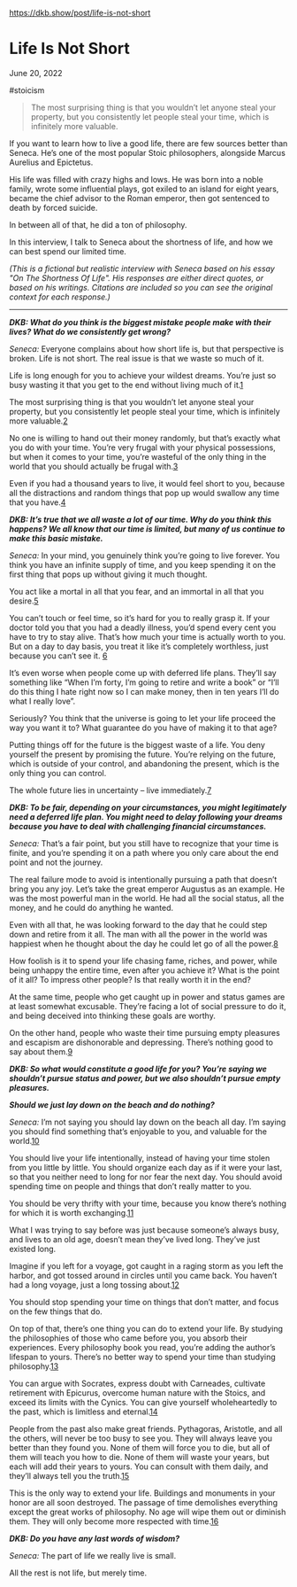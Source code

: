 https://dkb.show/post/life-is-not-short

# **Life Is Not Short**

June 20, 2022

#stoicism

> The most surprising thing is that you wouldn’t let anyone steal your property, but you consistently let people steal your time, which is infinitely more valuable.

If you want to learn how to live a good life, there are few sources better than Seneca. He’s one of the most popular Stoic philosophers, alongside Marcus Aurelius and Epictetus.

His life was filled with crazy highs and lows. He was born into a noble family, wrote some influential plays, got exiled to an island for eight years, became the chief advisor to the Roman emperor, then got sentenced to death by forced suicide.

In between all of that, he did a ton of philosophy.

In this interview, I talk to Seneca about the shortness of life, and how we can best spend our limited time.

_(This is a fictional but realistic interview with Seneca based on his essay "On The Shortness Of Life". His responses are either direct quotes, or based on his writings. Citations are included so you can see the original context for each response.)_

---

**_DKB: What do you think is the biggest mistake people make with their lives? What do we consistently get wrong?_**

_Seneca:_ Everyone complains about how short life is, but that perspective is broken. Life is not short. The real issue is that we waste so much of it.

Life is long enough for you to achieve your wildest dreams. You’re just so busy wasting it that you get to the end without living much of it.[1](https://dkb.show/post/life-is-not-short#user-content-fn-1)

The most surprising thing is that you wouldn’t let anyone steal your property, but you consistently let people steal your time, which is infinitely more valuable.[2](https://dkb.show/post/life-is-not-short#user-content-fn-2)

No one is willing to hand out their money randomly, but that’s exactly what you do with your time. You’re very frugal with your physical possessions, but when it comes to your time, you’re wasteful of the only thing in the world that you should actually be frugal with.[3](https://dkb.show/post/life-is-not-short#user-content-fn-3)

Even if you had a thousand years to live, it would feel short to you, because all the distractions and random things that pop up would swallow any time that you have.[4](https://dkb.show/post/life-is-not-short#user-content-fn-4)

**_DKB: It’s true that we all waste a lot of our time. Why do you think this happens? We all know that our time is limited, but many of us continue to make this basic mistake._**

_Seneca:_ In your mind, you genuinely think you’re going to live forever. You think you have an infinite supply of time, and you keep spending it on the first thing that pops up without giving it much thought.

You act like a mortal in all that you fear, and an immortal in all that you desire.[5](https://dkb.show/post/life-is-not-short#user-content-fn-5)

You can’t touch or feel time, so it’s hard for you to really grasp it. If your doctor told you that you had a deadly illness, you’d spend every cent you have to try to stay alive. That’s how much your time is actually worth to you. But on a day to day basis, you treat it like it’s completely worthless, just because you can’t see it. [6](https://dkb.show/post/life-is-not-short#user-content-fn-6)

It’s even worse when people come up with deferred life plans. They’ll say something like “When I’m forty, I’m going to retire and write a book” or “I’ll do this thing I hate right now so I can make money, then in ten years I’ll do what I really love”.

Seriously? You think that the universe is going to let your life proceed the way you want it to? What guarantee do you have of making it to that age?

Putting things off for the future is the biggest waste of a life. You deny yourself the present by promising the future. You’re relying on the future, which is outside of your control, and abandoning the present, which is the only thing you can control.

The whole future lies in uncertainty – live immediately.[7](https://dkb.show/post/life-is-not-short#user-content-fn-7)

**_DKB: To be fair, depending on your circumstances, you might legitimately need a deferred life plan. You might need to delay following your dreams because you have to deal with challenging financial circumstances._**

_Seneca:_ That’s a fair point, but you still have to recognize that your time is finite, and you’re spending it on a path where you only care about the end point and not the journey.

The real failure mode to avoid is intentionally pursuing a path that doesn’t bring you any joy. Let’s take the great emperor Augustus as an example. He was the most powerful man in the world. He had all the social status, all the money, and he could do anything he wanted.

Even with all that, he was looking forward to the day that he could step down and retire from it all. The man with all the power in the world was happiest when he thought about the day he could let go of all the power.[8](https://dkb.show/post/life-is-not-short#user-content-fn-8)

How foolish is it to spend your life chasing fame, riches, and power, while being unhappy the entire time, even after you achieve it? What is the point of it all? To impress other people? Is that really worth it in the end?

At the same time, people who get caught up in power and status games are at least somewhat excusable. They’re facing a lot of social pressure to do it, and being deceived into thinking these goals are worthy.

On the other hand, people who waste their time pursuing empty pleasures and escapism are dishonorable and depressing. There’s nothing good to say about them.[9](https://dkb.show/post/life-is-not-short#user-content-fn-9)

**_DKB: So what would constitute a good life for you? You’re saying we shouldn’t pursue status and power, but we also shouldn’t pursue empty pleasures._**

**_Should we just lay down on the beach and do nothing?_**

_Seneca:_ I’m not saying you should lay down on the beach all day. I’m saying you should find something that’s enjoyable to you, and valuable for the world.[10](https://dkb.show/post/life-is-not-short#user-content-fn-10)

You should live your life intentionally, instead of having your time stolen from you little by little. You should organize each day as if it were your last, so that you neither need to long for nor fear the next day. You should avoid spending time on people and things that don’t really matter to you.

You should be very thrifty with your time, because you know there’s nothing for which it is worth exchanging.[11](https://dkb.show/post/life-is-not-short#user-content-fn-11)

What I was trying to say before was just because someone’s always busy, and lives to an old age, doesn’t mean they’ve lived long. They’ve just existed long.

Imagine if you left for a voyage, got caught in a raging storm as you left the harbor, and got tossed around in circles until you came back. You haven’t had a long voyage, just a long tossing about.[12](https://dkb.show/post/life-is-not-short#user-content-fn-12)

You should stop spending your time on things that don’t matter, and focus on the few things that do.

On top of that, there’s one thing you can do to extend your life. By studying the philosophies of those who came before you, you absorb their experiences. Every philosophy book you read, you’re adding the author’s lifespan to yours. There’s no better way to spend your time than studying philosophy.[13](https://dkb.show/post/life-is-not-short#user-content-fn-13)

You can argue with Socrates, express doubt with Carneades, cultivate retirement with Epicurus, overcome human nature with the Stoics, and exceed its limits with the Cynics. You can give yourself wholeheartedly to the past, which is limitless and eternal.[14](https://dkb.show/post/life-is-not-short#user-content-fn-14)

People from the past also make great friends. Pythagoras, Aristotle, and all the others, will never be too busy to see you. They will always leave you better than they found you. None of them will force you to die, but all of them will teach you how to die. None of them will waste your years, but each will add their years to yours. You can consult with them daily, and they’ll always tell you the truth.[15](https://dkb.show/post/life-is-not-short#user-content-fn-15)

This is the only way to extend your life. Buildings and monuments in your honor are all soon destroyed. The passage of time demolishes everything except the great works of philosophy. No age will wipe them out or diminish them. They will only become more respected with time.[16](https://dkb.show/post/life-is-not-short#user-content-fn-16)

**_DKB: Do you have any last words of wisdom?_**

_Seneca:_ The part of life we really live is small.

All the rest is not life, but merely time.